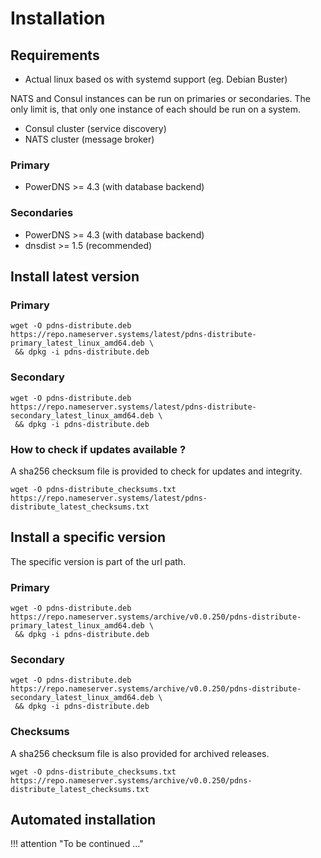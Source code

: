 # Installation

## Requirements
* Actual linux based os with systemd support (eg. Debian Buster)

NATS and Consul instances can be run on primaries or secondaries. The only limit is, that only one instance of each
should be run on a system.

* Consul cluster (service discovery)
* NATS cluster (message broker)

### Primary
* PowerDNS >= 4.3 (with database backend)

### Secondaries
* PowerDNS >= 4.3 (with database backend)
* dnsdist >= 1.5 (recommended)

## Install latest version
### Primary
```
wget -O pdns-distribute.deb https://repo.nameserver.systems/latest/pdns-distribute-primary_latest_linux_amd64.deb \
 && dpkg -i pdns-distribute.deb
```
### Secondary
```
wget -O pdns-distribute.deb https://repo.nameserver.systems/latest/pdns-distribute-secondary_latest_linux_amd64.deb \
 && dpkg -i pdns-distribute.deb
```

### How to check if updates available ?
A sha256 checksum file is provided to check for updates and integrity.
```
wget -O pdns-distribute_checksums.txt https://repo.nameserver.systems/latest/pdns-distribute_latest_checksums.txt
```

## Install a specific version
The specific version is part of the url path.

### Primary
```
wget -O pdns-distribute.deb https://repo.nameserver.systems/archive/v0.0.250/pdns-distribute-primary_latest_linux_amd64.deb \
 && dpkg -i pdns-distribute.deb
```
### Secondary
```
wget -O pdns-distribute.deb https://repo.nameserver.systems/archive/v0.0.250/pdns-distribute-secondary_latest_linux_amd64.deb \
 && dpkg -i pdns-distribute.deb
```

### Checksums
A sha256 checksum file is also provided for archived releases.
```
wget -O pdns-distribute_checksums.txt https://repo.nameserver.systems/archive/v0.0.250/pdns-distribute_latest_checksums.txt
```

## Automated installation

!!! attention "To be continued ..."
